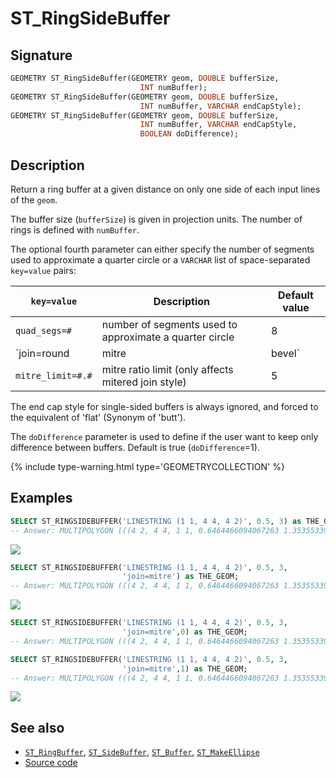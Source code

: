 # ST_RingSideBuffer

## Signature

```sql
GEOMETRY ST_RingSideBuffer(GEOMETRY geom, DOUBLE bufferSize, 
                             INT numBuffer);
GEOMETRY ST_RingSideBuffer(GEOMETRY geom, DOUBLE bufferSize, 
                             INT numBuffer, VARCHAR endCapStyle);
GEOMETRY ST_RingSideBuffer(GEOMETRY geom, DOUBLE bufferSize, 
                             INT numBuffer, VARCHAR endCapStyle, 
                             BOOLEAN doDifference);
```

## Description
Return a ring buffer at a given distance on only one side of each input lines of the `geom`.

The buffer size (`bufferSize`) is given in projection units.
The number of rings is defined with `numBuffer`.


The optional fourth parameter can either specify the number of segments used to
approximate a quarter circle or a `VARCHAR` list of
space-separated `key=value` pairs:

| `key=value` | Description | Default value |
|-|-|-|
| `quad_segs=#` | number of segments used to approximate a quarter circle | 8 |
| `join=round|mitre|bevel` | join style | `round` |
| `mitre_limit=#.#` | mitre ratio limit (only affects mitered join style) | 5 |


The end cap style for single-sided buffers is always ignored, and forced to the equivalent of 'flat' (Synonym of 'butt').

The `doDifference` parameter is used to define if the user want to keep only difference between buffers. Default is true (`doDifference`=1).

{% include type-warning.html type='GEOMETRYCOLLECTION' %}

## Examples

```sql
SELECT ST_RINGSIDEBUFFER('LINESTRING (1 1, 4 4, 4 2)', 0.5, 3) as THE_GEOM;
-- Answer: MULTIPOLYGON (((4 2, 4 4, 1 1, 0.6464466094067263 1.3535533905932737, 3.646446609406726 4.353553390593274, 3.722214883490199 4.4157348061512725, 3.808658283817455 4.461939766255643, 3.902454838991936 4.490392640201615, 4 4.5, 4.097545161008064 4.490392640201615, 4.191341716182545 4.461939766255643, 4.2777851165098015 4.4157348061512725, 4.353553390593274 4.353553390593274, 4.4157348061512725 4.277785116509801, 4.461939766255643 4.191341716182545, 4.490392640201615 4.097545161008064, 4.5 4, 4.5 2, 4 2)), ((1 1, 0.2928932188134524 1.7071067811865475, 3.2928932188134525 4.707106781186548, 3.444429766980398 4.831469612302545, 3.6173165676349104 4.923879532511287, 3.804909677983872 4.98078528040323, 4 5, 4.195090322016128 4.98078528040323, 4.38268343236509 4.923879532511287, 4.555570233019602 4.831469612302545, 4.707106781186548 4.707106781186548, 4.831469612302545 4.555570233019602, 4.923879532511287 4.38268343236509, 4.98078528040323 4.195090322016129, 5 4, 5 2, 4.5 2, 4.5 4, 4.490392640201615 4.097545161008064, 4.461939766255643 4.191341716182545, 4.4157348061512725 4.277785116509801, 4.353553390593274 4.353553390593274, 4.2777851165098015 4.4157348061512725, 4.191341716182545 4.461939766255643, 4.097545161008064 4.490392640201615, 4 4.5, 3.902454838991936 4.490392640201615, 3.808658283817455 4.461939766255643, 3.722214883490199 4.4157348061512725, 3.646446609406726 4.353553390593274, 0.6464466094067263 1.3535533905932737, 1 1)), ((0.2928932188134525 1.7071067811865475, -0.0606601717798214 2.0606601717798214, 2.9393398282201786 5.060660171779821, 3.1666446504705963 5.247204418453817, 3.4259748514523647 5.38581929876693, 3.707364516975807 5.471177920604846, 3.9999999999999996 5.5, 4.292635483024192 5.471177920604846, 4.574025148547634 5.38581929876693, 4.833355349529403 5.247204418453818, 5.060660171779821 5.060660171779821, 5.247204418453817 4.833355349529404, 5.38581929876693 4.574025148547635, 5.471177920604846 4.292635483024193, 5.5 4, 5.5 2, 5 2, 5 4, 4.98078528040323 4.195090322016129, 4.923879532511287 4.38268343236509, 4.831469612302545 4.555570233019602, 4.707106781186548 4.707106781186548, 4.555570233019602 4.831469612302545, 4.38268343236509 4.923879532511287, 4.195090322016128 4.98078528040323, 4 5, 3.804909677983872 4.98078528040323, 3.6173165676349104 4.923879532511287, 3.444429766980398 4.831469612302545, 3.2928932188134525 4.707106781186548, 0.2928932188134525 1.7071067811865475))) 
```

<img class="displayed" src="../ST_RingSideBuffer_1.png"/>


```sql
SELECT ST_RINGSIDEBUFFER('LINESTRING (1 1, 4 4, 4 2)', 0.5, 3, 
                         'join=mitre') as THE_GEOM;
-- Answer: MULTIPOLYGON (((4 2, 4 4, 1 1, 0.6464466094067263 1.3535533905932737, 4.5 5.207106781186547, 4.5 2, 4 2)), ((1 1, 0.2928932188134524 1.7071067811865475, 5 6.414213562373096, 5 2, 4.5 2, 4.5 5.207106781186547, 0.6464466094067263 1.3535533905932737, 1 1)), ((0.2928932188134525 1.7071067811865475, -0.0606601717798214 2.0606601717798214, 5.5 7.621320343559642, 5.5 2, 5 2, 5 6.414213562373096, 0.2928932188134525 1.7071067811865475))) 
```

<img class="displayed" src="../ST_RingSideBuffer_2.png"/>



```sql
SELECT ST_RINGSIDEBUFFER('LINESTRING (1 1, 4 4, 4 2)', 0.5, 3, 
                         'join=mitre',0) as THE_GEOM;
-- Answer: MULTIPOLYGON (((4 2, 4 4, 1 1, 0.6464466094067263 1.3535533905932737, 4.5 5.207106781186547, 4.5 2, 4 2)), ((4 2, 4 4, 1 1, 0.2928932188134524 1.7071067811865475, 5 6.414213562373096, 5 2, 4 2)), ((4 2, 4 4, 1 1, -0.0606601717798214 2.0606601717798214, 5.5 7.621320343559642, 5.5 2, 4 2)))

SELECT ST_RINGSIDEBUFFER('LINESTRING (1 1, 4 4, 4 2)', 0.5, 3, 
                         'join=mitre',1) as THE_GEOM;
-- Answer: MULTIPOLYGON (((4 2, 4 4, 1 1, 0.6464466094067263 1.3535533905932737, 4.5 5.207106781186547, 4.5 2, 4 2)), ((1 1, 0.2928932188134524 1.7071067811865475, 5 6.414213562373096, 5 2, 4.5 2, 4.5 5.207106781186547, 0.6464466094067263 1.3535533905932737, 1 1)), ((0.2928932188134525 1.7071067811865475, -0.0606601717798214 2.0606601717798214, 5.5 7.621320343559642, 5.5 2, 5 2, 5 6.414213562373096, 0.2928932188134525 1.7071067811865475)))
```

<img class="displayed" src="../ST_RingSideBuffer_3.png"/>


## See also
* [`ST_RingBuffer`](../ST_RingBuffer),
  [`ST_SideBuffer`](../ST_SideBuffer),
  [`ST_Buffer`](../ST_Buffer),
  [`ST_MakeEllipse`](../ST_MakeEllipse)
* <a href="https://github.com/orbisgis/h2gis/blob/master/h2gis-functions/src/main/java/org/h2gis/functions/spatial/buffer/ST_RingSideBuffer.java" target="_blank">Source code</a>
